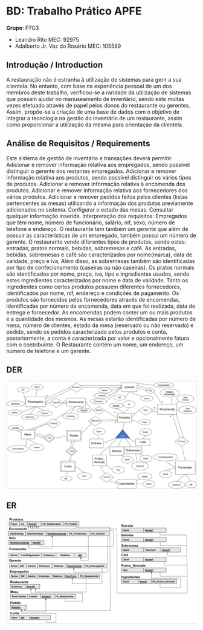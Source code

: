# BD: Trabalho Prático APFE

**Grupo**: P7G3
- Leandro Rito MEC: 92975
- Adalberto Jr. Vaz do Rosário MEC: 105589

## Introdução / Introduction
 
A restauração não é estranha à utilização de sistemas para gerir a sua clientela. No entanto, com base na experiência pessoal de um dos membros deste trabalho, verificou-se a raridade da utilização de sistemas que possam ajudar no manuseamento de inventário, sendo este muitas vezes efetuado através de papel pelos donos do restaurante ou gerentes. Assim, propõe-se a criação de uma base de dados com o objetivo de integrar a tecnologia na gestão do inventário de um restaurante, assim como proporcionar a utilização da mesma para orientação da clientela.

## ​Análise de Requisitos / Requirements
Este sistema de gestão de inventário e transações deverá permitir:
Adicionar e remover informação relativa aos empregados, sendo possível distinguir o gerente dos restantes empregados.
Adicionar e remover informação relativa aos produtos, sendo possível distinguir os vários tipos de produtos.
Adicionar e remover informação relativa à encomenda dos produtos.
Adicionar e remover informação relativa aos fornecedores dos vários produtos.
Adicionar e remover pedidos feitos pelos clientes (listas pertencentes às mesas) utilizando a informação dos produtos previamente adicionados no sistema.
Configurar o estado das mesas. 
Consultar qualquer informação inserida. 
Interpretação dos requisitos:
Empregados que têm nome, número de funcionário, salário, nif, sexo, número de telefone e endereço.
O restaurante tem também um gerente que além de possuir as características de um empregado, também possui um número de gerente.
O restaurante vende diferentes tipos de produtos, sendo estes: entradas, pratos normais, bebidas, sobremesas e café.
As entradas, bebidas, sobremesas e café são caracterizados por nome(marca), data de validade, preço e iva, Além disso, as sobremesas também são identificadas por tipo de confecionamento (caseiras ou não caseiras).
Os pratos normais são identificados por nome, preço, iva, tipo e ingredientes usados, sendo estes ingredientes caracterizados por nome e data de validade.
Tanto os ingredientes como certos produtos possuem diferentes fornecedores, identificados por nome, nif, endereço e condições de pagamento.
Os produtos são fornecidos pelos fornecedores através de encomendas, identificadas por número de encomenda, data em que foi realizada, data de entrega e fornecedor. As encomendas podem conter um ou mais produtos e a quantidade dos mesmos.
As mesas estarão identificadas por número de mesa, número de clientes, estado da mesa (reservado ou não reservado) e pedido, sendo os pedidos caracterizado pelos produtos e conta, posteriormente, a conta é caracterizada por valor e opcionalmente fatura com o contribuinte. 
O Restaurante contém um nome, um endereço, um número de telefone e um gerente.



## DER


![DER Diagram!](der.png "AnImage")

## ER

![ER Diagram!](er.png "AnImage")
